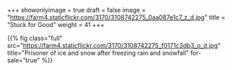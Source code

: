 +++
showonlyimage = true
draft = false
image = "https://farm4.staticflickr.com/3170/3108742275_0aa087e1c7_z_d.jpg"
title = "Stuck for Good"
weight = 41
+++

{{% fig class="full" src="https://farm4.staticflickr.com/3170/3108742275_f0171c3db3_o_d.jpg" title="Prisoner of ice and snow after freezing rain and snowfall" for-sale="true" %}}
